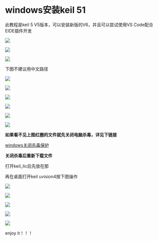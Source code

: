 # windows安装keil 51

此教程是keil 5 V5版本，可以安装新版的V6，并且可以尝试使用VS Code配合EIDE插件开发

![](https://pic.xhcheats.cn/assets/2023/12/24/013813.png)

![](https://pic.xhcheats.cn/assets/2023/12/24/013819.png)

![](https://pic.xhcheats.cn/assets/2023/12/24/013825.png)

下图不建议用中文路径

![](https://pic.xhcheats.cn/assets/2023/12/24/013831.png)

![](https://pic.xhcheats.cn/assets/2023/12/24/013839.png)

![](https://pic.xhcheats.cn/assets/2023/12/24/013844.png)

![](https://pic.xhcheats.cn/assets/2023/12/24/013851.png)

![](https://pic.xhcheats.cn/assets/2023/12/24/013859.png)

![](https://pic.xhcheats.cn/assets/2023/12/24/013903.png)

**如果看不见上图红圈的文件就先关闭电脑杀毒，详见下链接**

[windows关闭杀毒保护](guanshadu.md)

**关闭杀毒后重新下载文件**

打开keil\_lic后先放在那

再在桌面打开keil uvision4按下图操作

![](https://pic.xhcheats.cn/assets/2023/12/24/013942.png)

![](https://pic.xhcheats.cn/assets/2023/12/24/014025.png)

![](https://pic.xhcheats.cn/assets/2023/12/24/014032.png)

![](https://pic.xhcheats.cn/assets/2023/12/24/014039.png)

![](https://pic.xhcheats.cn/assets/2023/12/24/014045.png)

enjoy it！！！
